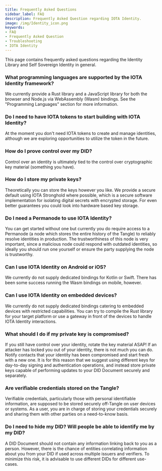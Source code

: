 ```yaml
---
title: Frequently Asked Questions
sidebar_label: FAQ
description: Frequently Asked Question regarding IOTA Identity.
image: /img/Identity_icon.png
keywords:
- FAQ
- Frequently Asked Question
- Troubleshooting
- IOTA Identity
---
```


This page contains frequently asked questions regarding the Identity Library and Self Sovereign Identity in general.

### What programming languages are supported by the IOTA Identity framework?
We currently provide a Rust library and a JavaScript library for both the browser and Node.js via WebAssembly (Wasm) bindings. See the "Programming Languages" section for more information.
### Do I need to have IOTA tokens to start building with IOTA Identity?
At the moment you don't need IOTA tokens to create and manage identities, although we are exploring opportunities to utilize the token in the future. 
### How do I prove control over my DID?
Control over an identity is ultimately tied to the control over cryptographic key material (something you have).
### How do I store my private keys?
Theoretically you can store the keys however you like. We provide a secure default using IOTA Stronghold where possible, which is a secure software implementation for isolating digital secrets with encrypted storage. For even better guarantees you could look into hardware based key storage.
### Do I need a Permanode to use IOTA Identity?
You can get started without one but currently you do require access to a Permanode (a node which stores the entire history of the Tangle) to reliably resolve identities in production. The trustworthiness of this node is very important, since a malicious node could respond with outdated identities, so ideally you should run one yourself or ensure the party supplying the node is trustworthy.
### Can I use IOTA Identity on Android or iOS?
We currently do not supply dedicated bindings for Kotlin or Swift. There has been some success running the Wasm bindings on mobile, however.
### Can I use IOTA Identity on embedded devices?
We currently do not supply dedicated bindings catering to embedded devices with restricted capabilities. You can try to compile the Rust library for your target platform or use a gateway in front of the devices to handle IOTA Identity interactions.
### What should I do if my private key is compromised?
If you still have control over your identity, rotate the key material ASAP! If an attacker has locked you out of your identity, there is not much you can do. Notify contacts that your identity has been compromised and start fresh with a new one. It is for this reason that we suggest using different keys for day-to-day signing and authentication operations, and instead store private keys capable of performing updates to your DID Document securely and separately.

### Are verifiable credentials stored on the Tangle?
Verifiable credentials, particularly those with personal identifiable information, are supposed to be stored securely off-Tangle on user devices or systems. As a user, you are in charge of storing your credentials securely and sharing them with other parties on a need-to-know basis.

### Do I need to hide my DID? Will people be able to identify me by my DID?
A DID Document should not contain any information linking back to you as a person. However, there is the chance of entities correlating information about you from your DID if used across multiple issuers and verifiers. To minimize this risk, it is advisable to use different DIDs for different use-cases.
